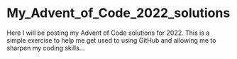 # My_Advent_of_Code_2022_solutions
Here I will be posting my Advent of Code solutions for 2022. This is a simple exercise to help me get used to using GitHub and allowing me to sharpen my coding skills...
